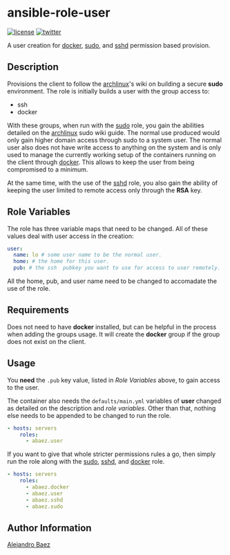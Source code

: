 ansible-role-user
=========
[![license][2i]][2p]
[![twitter][3i]][3p]

A user creation for [docker], [sudo], and [sshd] permission based provision.

Description
-----------

Provisions the client to follow the [archlinux][5]'s wiki on building a secure **sudo** environment. The role is initially builds a user with the group access to:

- ssh
- docker

With these groups, when run with the [sudo] role, you gain the abilities detailed on the [archlinux][5] sudo wiki guide. The normal use produced would only gain higher domain access through sudo to a system user. The normal user also does not have write access to anything on the system and is only used to manage the currently working setup of the containers running on the client through [docker]. This allows to keep the user from being compromised to a minimum.

At the same time, with the use of the [sshd] role, you also gain the ability of keeping the user limited to remote access only through the **RSA** key.

Role Variables
--------------

The role has three variable maps that need to be changed. All of these values deal with user access in the creation:

``` yaml
user:
  name: lo # some user name to be the normal user.
  home: # the home for this user.
  pub: # the ssh  pubkey you want to use for access to user remotely.
```

All the home, pub, and user name need to be changed to accomadate the use of the role.

Requirements
------------

Does not need to have **docker** installed, but can be helpful in the process when adding the groups usage. It will create the **docker** group if the group does not exist on the client.

Usage
-----

You **need** the `.pub` key value, listed in *Role Variables* above, to gain access to the user.

The container also needs the `defaults/main.yml` variables of **user** changed as detailed on the description and *role variables*. Other than that, nothing else needs to be appended to be changed to run the role.

``` yaml
- hosts: servers
    roles:
      - abaez.user
```

If you want to give that whole stricter permissions rules a go, then simply run the role along with the [sudo], [sshd], and [docker] role.

``` yaml
- hosts: servers
    roles:
      - abaez.docker
      - abaez.user
      - abaez.sshd
      - abaez.sudo
```

Author Information
------------------

[Alejandro Baez][1]


[1]: https://keybase.io/baez
[2i]: https://img.shields.io/badge/license-BSD_2-green.svg
[2p]: ./LICENSE
[3i]: https://img.shields.io/badge/twitter-a_baez-blue.svg
[3p]: https://twitter.com/a_baez
[5]: https://wiki.archlinux.org/index.php/Sudo#Harden_with_Sudo_Example

[sshd]: https://galaxy.ansible.com/abaez/sshd
[sudo]: https://galaxy.ansible.com/abaez/sudo
[docker]: https://galaxy.ansible.com/abaez/docker
